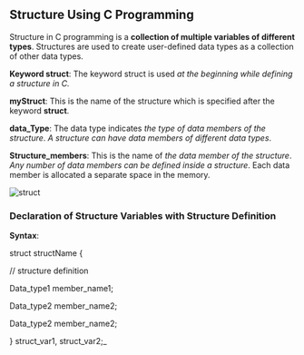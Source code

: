 ## Structure Using C Programming
Structure in C programming is a **collection of multiple variables of different types**. Structures are used to create user-defined data types as a collection of other data types.

**Keyword struct**: The keyword struct is used _at the beginning while defining a structure in C._

**myStruct**: This is the name of the structure which is specified after the keyword **struct**.

**data_Type**: The data type indicates _the type of data members of the structure_. _A structure can have data members of different data types_.

**Structure_members**: This is the name of _the data member of the structure_. _Any number of data members can be defined inside a structure_. Each data member is allocated a separate space in the memory.

![struct](https://i.pinimg.com/736x/a7/d6/60/a7d6608a873336f10df8ca0cc4e71c81.jpg)

### Declaration of Structure Variables with Structure Definition

**Syntax**:

struct structName 
{ 

// structure definition

Data_type1 member_name1; 

Data_type2 member_name2; 

Data_type2 member_name2; 

} struct_var1, struct_var2;_
